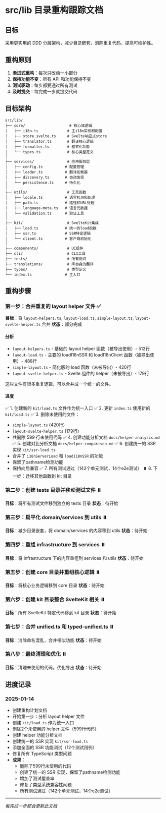 # src/lib 目录重构跟踪文档

## 目标

采用更实用的 DDD 分层架构，减少目录嵌套，消除重复代码，提高可维护性。

## 重构原则

1. **渐进式重构**：每次只改动一小部分
2. **保持功能不变**：所有 API 和功能保持不变
3. **测试驱动**：每步都要通过所有测试
4. **及时提交**：每完成一步就提交代码

## 目标架构

```
src/lib/
├── core/                    # 核心域逻辑
│   ├── i18n.ts             # 主i18n实例和配置
│   ├── store.svelte.ts     # Svelte响应式store
│   ├── translator.ts       # 翻译核心逻辑
│   ├── formatter.ts        # 格式化功能
│   └── types.ts            # 核心类型定义
│
├── services/               # 应用服务层
│   ├── config.ts          # 配置管理
│   ├── loader.ts          # 翻译加载器
│   ├── discovery.ts       # 自动发现
│   └── persistence.ts     # 持久化
│
├── utils/                  # 工具函数
│   ├── locale.ts          # 语言检测和处理
│   ├── path.ts            # 路径和URL处理
│   ├── language-meta.ts   # 语言元数据
│   └── validation.ts      # 验证工具
│
├── kit/                    # SvelteKit集成
│   ├── load.ts            # 统一的load函数
│   ├── ssr.ts             # SSR特定逻辑
│   └── client.ts          # 客户端初始化
│
├── components/             # UI组件
├── cli/                    # CLI工具
├── tests/                  # 所有测试
├── translations/           # 库自身的翻译
├── types/                  # 类型定义
└── index.ts               # 主入口
```

## 重构步骤

### 第一步：合并重复的 layout helper 文件 ✅

**目标**：将 `layout-helpers.ts`, `layout-load.ts`, `simple-layout.ts`, `layout-svelte-helper.ts` 合并
**状态**：部分完成

#### 分析

- `layout-helpers.ts` - 基础的 layout helper 函数（被导出使用）- 512行
- `layout-load.ts` - 主要的 loadI18nSSR 和 loadI18nClient 函数（被导出使用）- 488行
- `simple-layout.ts` - 简化版的 load 函数（未被导出）- 420行
- `layout-svelte-helper.ts` - Svelte 组件的 helper（未被导出）- 179行

这些文件有很多重复逻辑，可以合并成一个统一的文件。

#### 进度

✅ 1. 创建新的 `kit/load.ts` 文件作为统一入口
✅ 2. 更新 `index.ts` 使用新的 `kit/load.ts`
✅ 3. 删除未使用的文件：

- `simple-layout.ts` (420行)
- `layout-svelte-helper.ts` (179行)
- 共删除 599 行未使用代码
  ✅ 4. 创建功能分析文档 `docs/helper-analysis.md`
  ✅ 5. 创建对比分析文档 `docs/helper-comparison.md`
  ✅ 6. 创建统一的 SSR 实现 `kit/ssr-load.ts`
- 合并了 `i18nServerLoad` 和 `loadI18nSSR` 的功能
- 保留了pathname检测功能
- 保持向后兼容
  ✅ 7. 所有测试通过（142个单元测试，14个e2e测试）
  ⏸️ 8. 下一步：迁移其他函数到 kit 目录

### 第二步：创建 tests 目录并移动测试文件 ⏸️

**目标**：将所有测试文件移到独立的 tests 目录
**状态**：待开始

### 第三步：扁平化 domain/services 到 utils ⏸️

**目标**：减少目录嵌套，将 domain/services 的内容移到 utils
**状态**：待开始

### 第四步：重组 infrastructure 到 services ⏸️

**目标**：将 infrastructure 下的内容重组到 services 和 utils
**状态**：待开始

### 第五步：创建 core 目录并重组核心逻辑 ⏸️

**目标**：将核心业务逻辑移到 core 目录
**状态**：待开始

### 第六步：创建 kit 目录整合 SvelteKit 相关 ⏸️

**目标**：所有 SvelteKit 特定代码移到 kit 目录
**状态**：待开始

### 第七步：合并 unified.ts 和 typed-unified.ts ⏸️

**目标**：消除命名混乱，合并相似功能
**状态**：待开始

### 第八步：最终清理和优化 ⏸️

**目标**：清理未使用的代码，优化导出
**状态**：待开始

## 进度记录

### 2025-01-14

- 创建重构计划文档
- 开始第一步：分析 layout helper 文件
- 创建 `kit/load.ts` 作为统一入口
- 删除2个未使用的 helper 文件（599行代码）
- 创建 helper 功能分析文档
- 创建统一的 SSR 实现 `kit/ssr-load.ts`
- 添加全面的 SSR 功能测试（12个测试用例）
- 修复所有 TypeScript 类型问题
- **成果**：
  - 删除了599行未使用的代码
  - 创建了统一的 SSR 实现，保留了pathname检测功能
  - 增加了测试覆盖率
  - 修复了类型系统兼容性问题
  - 所有测试通过（142个单元测试，14个e2e测试）

---

_每完成一步都会更新此文档_
